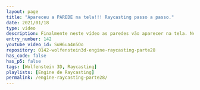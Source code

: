 ```yaml
---
layout: page
title: "Apareceu a PAREDE na tela!!! Raycasting passo a passo."
date: 2021/01/18
type: video
description: Finalmente neste vídeo as paredes vão aparecer na tela. Neste vídeo eu coloco no código o código que desenha a linha vertical para cada coluna, usando tudo o que vimos no vídeo passado.
entry_number: 142
youtube_video_id: SuH6ua4n5Oo
repository: 0142-wolfenstein3d-engine-raycasting-parte28
has_code: false
has_p5: false
tags: [Wolfenstein 3D, Raycasting]
playlists: [Engine de Raycasting]
permalink: /engine-raycasting-parte28/
---
```


